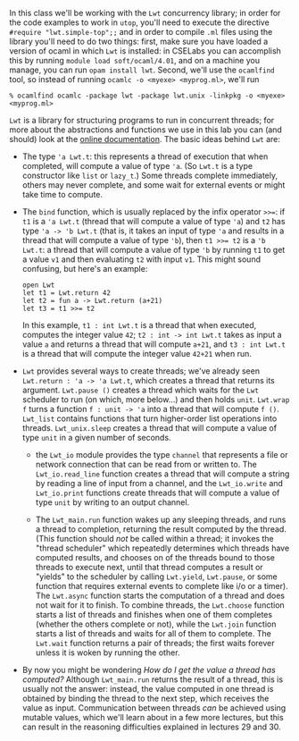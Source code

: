 In this class we'll be working with the `Lwt` concurrency library; in
order for the code examples to work in `utop`, you'll need to execute
the directive `#require "lwt.simple-top";;` and in order to compile
`.ml` files using the library you'll need to do two things: first, make sure
you have loaded a version of ocaml in which `Lwt` is installed: in CSELabs you
can accomplish this by running `module load soft/ocaml/4.01`, and on a machine
you manage, you can run `opam install lwt`. Second, we'll use the `ocamlfind` tool, so
instead of running `ocamlc -o <myexe> <myprog.ml>`, we'll run
```
% ocamlfind ocamlc -package lwt -package lwt.unix -linkpkg -o <myexe> <myprog.ml>
```

`Lwt` is a library for structuring programs to run in concurrent
threads; for more about the abstractions and functions we use in this
lab you can (and should) look at the [online documentation](https://ocsigen.org/lwt/2.5.0/api/Lwt).
The basic ideas behind `Lwt` are:

+ The type `'a Lwt.t`: this represents a thread of execution that when
  completed, will compute a value of type `'a`.  (So `Lwt.t` is a type
  constructor like `list` or `lazy_t`.) Some threads complete
  immediately, others may never complete, and some wait for external
  events or might take time to compute.

+ The `bind` function, which is usually replaced by the infix operator
  `>>=`: if `t1` is a `'a Lwt.t` (thread that will compute a value of
  type `'a`) and `t2` has type `'a -> 'b Lwt.t` (that is, it takes an
  input of type `'a` and results in a thread that will compute a value
  of type `'b`), then `t1 >>= t2` is a `'b Lwt.t`: a thread that will
  compute a value of type `'b` by running `t1` to get a value `v1` and
  then evaluating `t2` with input `v1`.  This might sound confusing,
  but here's an example:

    ```
    open Lwt
    let t1 = Lwt.return 42
    let t2 = fun a -> Lwt.return (a+21)
    let t3 = t1 >>= t2
    ```

  In this example, `t1 : int Lwt.t` is a thread that when executed,
  computes the integer value `42`; `t2 : int -> int Lwt.t` takes as input a value `a` and
  returns a thread that will compute `a+21`, and `t3 : int Lwt.t` is a
  thread that will compute the integer value `42+21` when run.

+ `Lwt` provides several ways to create threads; we've already seen
    `Lwt.return : 'a -> 'a Lwt.t`, which creates a thread that returns
    its argument.  `Lwt.pause ()` creates a thread which waits for the
    `Lwt` scheduler to run (on which, more below...) and then holds
    `unit`.  `Lwt.wrap f` turns a function `f : unit -> 'a` into a
    thread that will compute `f ()`. `Lwt_list` contains functions that
    turn higher-order list operations into threads. `Lwt_unix.sleep`
    creates a thread that will compute a value of type `unit` in a given
    number of seconds.

  + the `Lwt_io` module provides the type `channel` that represents a
    file or network connection that can be read from or written to.  The
    `Lwt_io.read_line` function creates a thread that will compute a
    string by reading a line of input from a channel, and the
    `Lwt_io.write` and `Lwt_io.print` functions create threads that will
    compute a value of type `unit` by writing to an output channel.

  + The `Lwt_main.run` function wakes up any sleeping threads, and runs
    a thread to completion, returning the result computed by the thread.
    (This function should *not* be called within a thread; it invokes
    the "thread scheduler" which repeatedly determines which threads have computed
    results, and chooses on of the threads bound to those threads to execute
    next, until that thread computes a result or "yields" to the
    scheduler by calling `Lwt.yield`, `Lwt.pause`, or some function that
    requires external events to complete like i/o or a timer).  The
    `Lwt.async` function starts the computation of a thread and does not
    wait for it to finish.  To combine threads, the `Lwt.choose`
    function starts a list of threads and finishes when one of them
    completes (whether the others complete or not), while the `Lwt.join`
    function starts a list of threads and waits for all of them to
    complete. The `Lwt.wait` function returns a pair of threads; the first
    waits forever unless it is woken by running the other.

+ By now you might be wondering *How do I get the value a thread has
  computed?* Although `Lwt_main.run` returns the result of a thread, this
  is usually not the answer: instead, the value computed in one thread
  is obtained by binding the thread to the next step, which receives
  the value as input.  Communication between threads *can* be achieved
  using mutable values, which we'll learn about in a few more
  lectures, but this can result in the reasoning difficulties
  explained in lectures 29 and 30.
